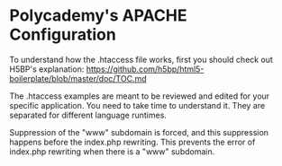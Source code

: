 Polycademy's APACHE Configuration
=================================

To understand how the .htaccess file works, first you should check out H5BP's explanation: https://github.com/h5bp/html5-boilerplate/blob/master/doc/TOC.md

The .htaccess examples are meant to be reviewed and edited for your specific application. You need to take time to understand it. They are separated for different language runtimes.

Suppression of the "www" subdomain is forced, and this suppression happens before the index.php rewriting. This prevents the error of index.php rewriting when there is a "www" subdomain.